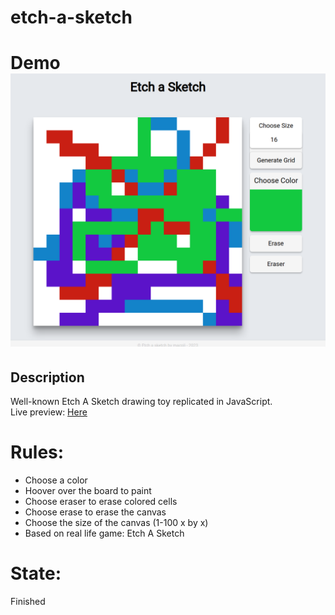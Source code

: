# etch-a-sketch
<h1>Demo<br>
<img src= 'demo.png'></img><br>

## Description
Well-known Etch A Sketch drawing toy replicated in JavaScript. <br>
Live preview: <a href="https://macpli.github.io/etch-a-sketch/"> Here</a>

# Rules:
- Choose a color
- Hoover over the board to paint
- Choose eraser to erase colored cells
- Choose erase to erase the canvas
- Choose the size of the canvas (1-100 x by x)
- Based on real life game:  Etch A Sketch

# State:
Finished 